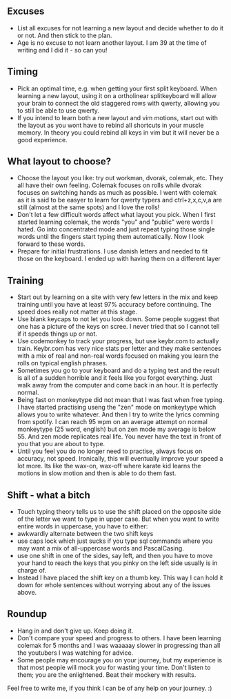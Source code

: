 ## Excuses
- List all excuses for not learning a new layout and decide whether to do it or not. And then stick to the plan.
- Age is no excuse to not learn another layout. I am 39 at the time of writing and I did it - so can you!

## Timing
- Pick an optimal time, e.g. when getting your first split keyboard. When learning a new layout, using it on a ortholinear splitkeyboard will allow your brain to connect the old staggered rows with qwerty, allowing you to still be able to  use qwerty.
- If you intend to learn both a new layout and vim motions, start out with the layout as you wont have to rebind all shortcuts in your muscle memory. In theory you could rebind all keys in vim but it will never be a good experience.
  
## What layout to choose?
- Choose the layout you like: try out workman, dvorak, colemak, etc. They all have their own feeling. Colemak focuses on rolls while dvorak focuses on switching hands as much as possible. I went with colemak as it is said to be easyer to learn for qwerty typers and ctrl+z,x,c,v,a are still (almost at the same spots) and I love the rolls!
- Don't let a few difficult words affect what layout you pick. When I first started learning colemak, the words "you" and "public" were words I hated. Go into concentrated mode and just repeat typing those single words until the fingers start typing them automatically. Now I look forward to these words.
- Prepare for initial frustrations. I use danish letters and needed to fit those on the keyboard. I ended up with having them on a different layer

## Training
- Start out by learning on a site with very few letters in the mix and keep training until you have at least 97% accuracy before continuing. The speed does really not matter at this stage.
- Use blank keycaps to not let you look down. Some people suggest that one has a picture of the keys on scree. I never tried that so I cannot tell if it speeds things up or not.
- Use codemonkey to track your progress, but use keybr.com to actually train. Keybr.com has very nice stats per letter and they make sentences with a mix of real and non-real words focused on making you learn the rolls on typical english phrases.
- Sometimes you go to your keyboard and do a typing test and the result is all of a sudden horrible and it feels like you forgot everything. Just walk away from the computer and come back in an hour. It is perfectly normal.
- Being fast on monkeytype did not mean that I was fast when free typing. I have started practising useng the "zen" mode on monkeytype which allows you to write whatever. And then I try to write the lyrics comming from spotify. I can reach 95 wpm on an average attempt on normal monkeytype (25 word, english) but on zen mode my average is below 55. And zen mode replicates real life. You never have the text in front of you that you are about to type.
- Until you feel you do no longer need to practise, always focus on accuracy, not speed. Ironically, this will eventually improve your speed a lot more. Its like the wax-on, wax-off where karate kid learns the motions in slow motion and then is able to do them fast.

## Shift - what a bitch
- Touch typing theory tells us to use the shift placed on the opposite side of the letter we want to type in upper case. But when you want to write entire words in uppercase, you have to either:
- awkwardly alternate between the two shift keys
- use caps lock which just sucks if you type sql commands where you may want a mix of all-uppercase words and PascalCasing.
- use one shift in one of the sides, say left, and then you have to move your hand to reach the keys that you pinky on the left side usually is in charge of.
- Instead I have placed the shift key on a thumb key. This way I can hold it down for whole sentences without worrying about any of the issues above.

## Roundup
- Hang in and don't give up. Keep doing it.
- Don't compare your speed and progress to others. I have been learning colemak for 5 months and I was waaaaay slower in progressing than all the youtubers I was watching for advice.
- Some people may encourage you on your journey, but my experience is that most people will mock you for wasting your time. Don't listen to them; you are the enlightened. Beat their mockery with results.

Feel free to write me, if you think I can be of any help on your journey. :)
